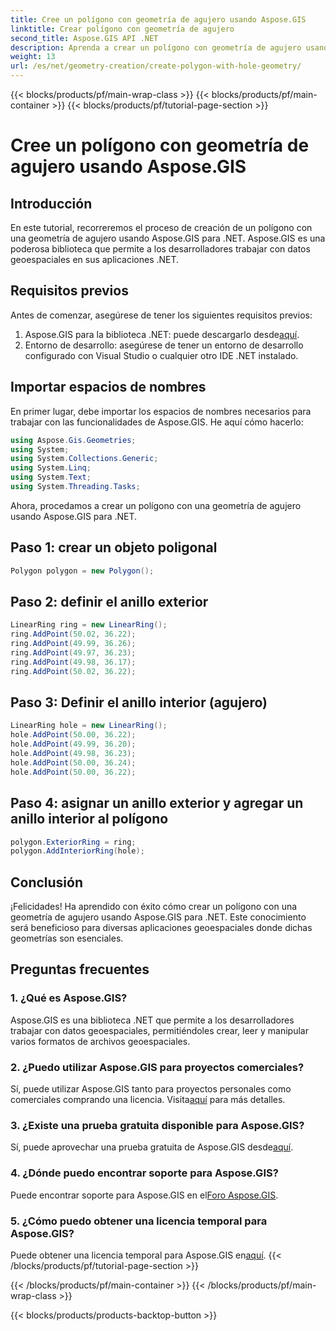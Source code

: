 ```yaml
---
title: Cree un polígono con geometría de agujero usando Aspose.GIS
linktitle: Crear polígono con geometría de agujero
second_title: Aspose.GIS API .NET
description: Aprenda a crear un polígono con geometría de agujero usando Aspose.GIS para .NET. Tutorial paso a paso con ejemplos de código.
weight: 13
url: /es/net/geometry-creation/create-polygon-with-hole-geometry/
---
```


{{< blocks/products/pf/main-wrap-class >}}
{{< blocks/products/pf/main-container >}}
{{< blocks/products/pf/tutorial-page-section >}}

# Cree un polígono con geometría de agujero usando Aspose.GIS

## Introducción
En este tutorial, recorreremos el proceso de creación de un polígono con una geometría de agujero usando Aspose.GIS para .NET. Aspose.GIS es una poderosa biblioteca que permite a los desarrolladores trabajar con datos geoespaciales en sus aplicaciones .NET. 
## Requisitos previos
Antes de comenzar, asegúrese de tener los siguientes requisitos previos:
1. Aspose.GIS para la biblioteca .NET: puede descargarlo desde[aquí](https://releases.aspose.com/gis/net/).
2. Entorno de desarrollo: asegúrese de tener un entorno de desarrollo configurado con Visual Studio o cualquier otro IDE .NET instalado.
## Importar espacios de nombres
En primer lugar, debe importar los espacios de nombres necesarios para trabajar con las funcionalidades de Aspose.GIS. He aquí cómo hacerlo:

```csharp
using Aspose.Gis.Geometries;
using System;
using System.Collections.Generic;
using System.Linq;
using System.Text;
using System.Threading.Tasks;
```

Ahora, procedamos a crear un polígono con una geometría de agujero usando Aspose.GIS para .NET.
## Paso 1: crear un objeto poligonal
```csharp
Polygon polygon = new Polygon();
```
## Paso 2: definir el anillo exterior
```csharp
LinearRing ring = new LinearRing();
ring.AddPoint(50.02, 36.22);
ring.AddPoint(49.99, 36.26);
ring.AddPoint(49.97, 36.23);
ring.AddPoint(49.98, 36.17);
ring.AddPoint(50.02, 36.22);
```
## Paso 3: Definir el anillo interior (agujero)
```csharp
LinearRing hole = new LinearRing();
hole.AddPoint(50.00, 36.22);
hole.AddPoint(49.99, 36.20);
hole.AddPoint(49.98, 36.23);
hole.AddPoint(50.00, 36.24);
hole.AddPoint(50.00, 36.22);
```
## Paso 4: asignar un anillo exterior y agregar un anillo interior al polígono
```csharp
polygon.ExteriorRing = ring;
polygon.AddInteriorRing(hole);
```
## Conclusión
¡Felicidades! Ha aprendido con éxito cómo crear un polígono con una geometría de agujero usando Aspose.GIS para .NET. Este conocimiento será beneficioso para diversas aplicaciones geoespaciales donde dichas geometrías son esenciales.
## Preguntas frecuentes
### 1. ¿Qué es Aspose.GIS?
Aspose.GIS es una biblioteca .NET que permite a los desarrolladores trabajar con datos geoespaciales, permitiéndoles crear, leer y manipular varios formatos de archivos geoespaciales.
### 2. ¿Puedo utilizar Aspose.GIS para proyectos comerciales?
 Sí, puede utilizar Aspose.GIS tanto para proyectos personales como comerciales comprando una licencia. Visita[aquí](https://purchase.aspose.com/buy) para más detalles.
### 3. ¿Existe una prueba gratuita disponible para Aspose.GIS?
 Sí, puede aprovechar una prueba gratuita de Aspose.GIS desde[aquí](https://releases.aspose.com/).
### 4. ¿Dónde puedo encontrar soporte para Aspose.GIS?
 Puede encontrar soporte para Aspose.GIS en el[Foro Aspose.GIS](https://forum.aspose.com/c/gis/33).
### 5. ¿Cómo puedo obtener una licencia temporal para Aspose.GIS?
 Puede obtener una licencia temporal para Aspose.GIS en[aquí](https://purchase.aspose.com/temporary-license/).
{{< /blocks/products/pf/tutorial-page-section >}}

{{< /blocks/products/pf/main-container >}}
{{< /blocks/products/pf/main-wrap-class >}}

{{< blocks/products/products-backtop-button >}}
